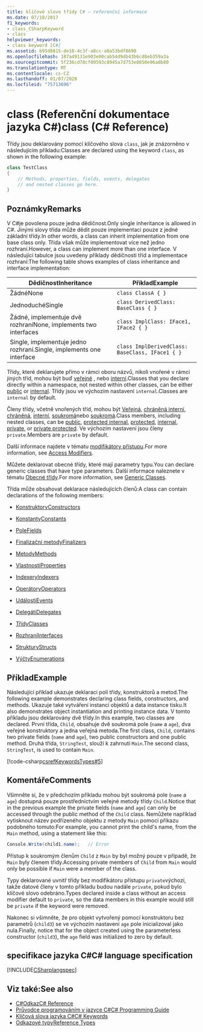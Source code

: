 ```yaml
---
title: klíčové slovo třídy C# – referenční informace
ms.date: 07/18/2017
f1_keywords:
- class_CSharpKeyword
- class
helpviewer_keywords:
- class keyword [C#]
ms.assetid: b95d8815-de18-4c3f-a8cc-a0a53bdf8690
ms.openlocfilehash: 187a49131e903e00cab54d9db43b6cd8eb359a3a
ms.sourcegitcommit: 5f236cd78cf09593c8945a7d753e0850e96a0b80
ms.translationtype: MT
ms.contentlocale: cs-CZ
ms.lasthandoff: 01/07/2020
ms.locfileid: "75713696"
---
```

# <a name="class-c-reference"></a><span data-ttu-id="5e567-102">class (Referenční dokumentace jazyka C#)</span><span class="sxs-lookup"><span data-stu-id="5e567-102">class (C# Reference)</span></span>

<span data-ttu-id="5e567-103">Třídy jsou deklarovány pomocí klíčového slova `class`, jak je znázorněno v následujícím příkladu:</span><span class="sxs-lookup"><span data-stu-id="5e567-103">Classes are declared using the keyword `class`, as shown in the following example:</span></span>

```csharp
class TestClass
{
    // Methods, properties, fields, events, delegates
    // and nested classes go here.
}
```

## <a name="remarks"></a><span data-ttu-id="5e567-104">Poznámky</span><span class="sxs-lookup"><span data-stu-id="5e567-104">Remarks</span></span>

<span data-ttu-id="5e567-105">V C#je povolena pouze jedna dědičnost.</span><span class="sxs-lookup"><span data-stu-id="5e567-105">Only single inheritance is allowed in C#.</span></span> <span data-ttu-id="5e567-106">Jinými slovy třída může dědit pouze implementaci pouze z jedné základní třídy.</span><span class="sxs-lookup"><span data-stu-id="5e567-106">In other words, a class can inherit implementation from one base class only.</span></span> <span data-ttu-id="5e567-107">Třída však může implementovat více než jedno rozhraní.</span><span class="sxs-lookup"><span data-stu-id="5e567-107">However, a class can implement more than one interface.</span></span> <span data-ttu-id="5e567-108">V následující tabulce jsou uvedeny příklady dědičnosti tříd a implementace rozhraní:</span><span class="sxs-lookup"><span data-stu-id="5e567-108">The following table shows examples of class inheritance and interface implementation:</span></span>

|<span data-ttu-id="5e567-109">Dědičnost</span><span class="sxs-lookup"><span data-stu-id="5e567-109">Inheritance</span></span>|<span data-ttu-id="5e567-110">Příklad</span><span class="sxs-lookup"><span data-stu-id="5e567-110">Example</span></span>|
|-----------------|-------------|
|<span data-ttu-id="5e567-111">Žádné</span><span class="sxs-lookup"><span data-stu-id="5e567-111">None</span></span>|`class ClassA { }`|
|<span data-ttu-id="5e567-112">Jednoduché</span><span class="sxs-lookup"><span data-stu-id="5e567-112">Single</span></span>|`class DerivedClass: BaseClass { }`|
|<span data-ttu-id="5e567-113">Žádné, implementuje dvě rozhraní</span><span class="sxs-lookup"><span data-stu-id="5e567-113">None, implements two interfaces</span></span>|`class ImplClass: IFace1, IFace2 { }`|
|<span data-ttu-id="5e567-114">Single, implementuje jedno rozhraní.</span><span class="sxs-lookup"><span data-stu-id="5e567-114">Single, implements one interface</span></span>|`class ImplDerivedClass: BaseClass, IFace1 { }`|

<span data-ttu-id="5e567-115">Třídy, které deklarujete přímo v rámci oboru názvů, nikoli vnořené v rámci jiných tříd, mohou být buď [veřejné](./public.md) , nebo [interní](./internal.md).</span><span class="sxs-lookup"><span data-stu-id="5e567-115">Classes that you declare directly within a namespace, not nested within other classes, can be either [public](./public.md) or [internal](./internal.md).</span></span> <span data-ttu-id="5e567-116">Třídy jsou ve výchozím nastavení `internal`.</span><span class="sxs-lookup"><span data-stu-id="5e567-116">Classes are `internal` by default.</span></span>

<span data-ttu-id="5e567-117">Členy třídy, včetně vnořených tříd, mohou být [Veřejná](public.md), [chráněná interní](protected-internal.md), [chráněná](protected.md), [interní](internal.md), [soukromá](private.md)nebo [soukromá](private-protected.md).</span><span class="sxs-lookup"><span data-stu-id="5e567-117">Class members, including nested classes, can be [public](public.md), [protected internal](protected-internal.md), [protected](protected.md), [internal](internal.md), [private](private.md), or [private protected](private-protected.md).</span></span> <span data-ttu-id="5e567-118">Ve výchozím nastavení jsou členy `private`.</span><span class="sxs-lookup"><span data-stu-id="5e567-118">Members are `private` by default.</span></span>

<span data-ttu-id="5e567-119">Další informace najdete v tématu [modifikátory přístupu](../../programming-guide/classes-and-structs/access-modifiers.md).</span><span class="sxs-lookup"><span data-stu-id="5e567-119">For more information, see [Access Modifiers](../../programming-guide/classes-and-structs/access-modifiers.md).</span></span>

<span data-ttu-id="5e567-120">Můžete deklarovat obecné třídy, které mají parametry typu.</span><span class="sxs-lookup"><span data-stu-id="5e567-120">You can declare generic classes that have type parameters.</span></span> <span data-ttu-id="5e567-121">Další informace naleznete v tématu [Obecné třídy](../../programming-guide/generics/generic-classes.md).</span><span class="sxs-lookup"><span data-stu-id="5e567-121">For more information, see [Generic Classes](../../programming-guide/generics/generic-classes.md).</span></span>

<span data-ttu-id="5e567-122">Třída může obsahovat deklarace následujících členů:</span><span class="sxs-lookup"><span data-stu-id="5e567-122">A class can contain declarations of the following members:</span></span>

- [<span data-ttu-id="5e567-123">Konstruktory</span><span class="sxs-lookup"><span data-stu-id="5e567-123">Constructors</span></span>](../../programming-guide/classes-and-structs/constructors.md)

- [<span data-ttu-id="5e567-124">Konstanty</span><span class="sxs-lookup"><span data-stu-id="5e567-124">Constants</span></span>](../../programming-guide/classes-and-structs/constants.md)

- [<span data-ttu-id="5e567-125">Pole</span><span class="sxs-lookup"><span data-stu-id="5e567-125">Fields</span></span>](../../programming-guide/classes-and-structs/fields.md)

- [<span data-ttu-id="5e567-126">Finalizační metody</span><span class="sxs-lookup"><span data-stu-id="5e567-126">Finalizers</span></span>](../../programming-guide/classes-and-structs/destructors.md)

- [<span data-ttu-id="5e567-127">Metody</span><span class="sxs-lookup"><span data-stu-id="5e567-127">Methods</span></span>](../../programming-guide/classes-and-structs/methods.md)

- [<span data-ttu-id="5e567-128">Vlastnosti</span><span class="sxs-lookup"><span data-stu-id="5e567-128">Properties</span></span>](../../programming-guide/classes-and-structs/properties.md)

- [<span data-ttu-id="5e567-129">Indexery</span><span class="sxs-lookup"><span data-stu-id="5e567-129">Indexers</span></span>](../../programming-guide/indexers/index.md)

- [<span data-ttu-id="5e567-130">Operátory</span><span class="sxs-lookup"><span data-stu-id="5e567-130">Operators</span></span>](../operators/index.md)

- [<span data-ttu-id="5e567-131">Události</span><span class="sxs-lookup"><span data-stu-id="5e567-131">Events</span></span>](../../programming-guide/events/index.md)

- [<span data-ttu-id="5e567-132">Delegáti</span><span class="sxs-lookup"><span data-stu-id="5e567-132">Delegates</span></span>](../../programming-guide/delegates/index.md)

- [<span data-ttu-id="5e567-133">Třídy</span><span class="sxs-lookup"><span data-stu-id="5e567-133">Classes</span></span>](../../programming-guide/classes-and-structs/classes.md)

- [<span data-ttu-id="5e567-134">Rozhraní</span><span class="sxs-lookup"><span data-stu-id="5e567-134">Interfaces</span></span>](../../programming-guide/interfaces/index.md)

- [<span data-ttu-id="5e567-135">Struktury</span><span class="sxs-lookup"><span data-stu-id="5e567-135">Structs</span></span>](../../programming-guide/classes-and-structs/structs.md)

- [<span data-ttu-id="5e567-136">Výčty</span><span class="sxs-lookup"><span data-stu-id="5e567-136">Enumerations</span></span>](../builtin-types/enum.md)

## <a name="example"></a><span data-ttu-id="5e567-137">Příklad</span><span class="sxs-lookup"><span data-stu-id="5e567-137">Example</span></span>

<span data-ttu-id="5e567-138">Následující příklad ukazuje deklaraci polí třídy, konstruktorů a metod.</span><span class="sxs-lookup"><span data-stu-id="5e567-138">The following example demonstrates declaring class fields, constructors, and methods.</span></span> <span data-ttu-id="5e567-139">Ukazuje také vytváření instancí objektů a data instance tisku.</span><span class="sxs-lookup"><span data-stu-id="5e567-139">It also demonstrates object instantiation and printing instance data.</span></span> <span data-ttu-id="5e567-140">V tomto příkladu jsou deklarovány dvě třídy.</span><span class="sxs-lookup"><span data-stu-id="5e567-140">In this example, two classes are declared.</span></span> <span data-ttu-id="5e567-141">První třída, `Child`, obsahuje dvě soukromá pole (`name` a `age`), dva veřejné konstruktory a jedna veřejná metoda.</span><span class="sxs-lookup"><span data-stu-id="5e567-141">The first class, `Child`, contains two private fields (`name` and `age`), two public constructors and one public method.</span></span> <span data-ttu-id="5e567-142">Druhá třída, `StringTest`, slouží k zahrnutí `Main`.</span><span class="sxs-lookup"><span data-stu-id="5e567-142">The second class, `StringTest`, is used to contain `Main`.</span></span>

[!code-csharp[csrefKeywordsTypes#5](~/samples/snippets/csharp/VS_Snippets_VBCSharp/csrefKeywordsTypes/CS/keywordsTypes.cs#5)]

## <a name="comments"></a><span data-ttu-id="5e567-143">Komentáře</span><span class="sxs-lookup"><span data-stu-id="5e567-143">Comments</span></span>

<span data-ttu-id="5e567-144">Všimněte si, že v předchozím příkladu mohou být soukromá pole (`name` a `age`) dostupná pouze prostřednictvím veřejné metody třídy `Child`.</span><span class="sxs-lookup"><span data-stu-id="5e567-144">Notice that in the previous example the private fields (`name` and `age`) can only be accessed through the public method of the `Child` class.</span></span> <span data-ttu-id="5e567-145">Nemůžete například vytisknout název podřízeného objektu z metody `Main` pomocí příkazu podobného tomuto:</span><span class="sxs-lookup"><span data-stu-id="5e567-145">For example, you cannot print the child's name, from the `Main` method, using a statement like this:</span></span>

```csharp
Console.Write(child1.name);   // Error
```

<span data-ttu-id="5e567-146">Přístup k soukromým členům `Child` z `Main` by byl možný pouze v případě, že `Main` byly členem třídy.</span><span class="sxs-lookup"><span data-stu-id="5e567-146">Accessing private members of `Child` from `Main` would only be possible if `Main` were a member of the class.</span></span>

<span data-ttu-id="5e567-147">Typy deklarované uvnitř třídy bez modifikátoru přístupu `private`výchozí, takže datové členy v tomto příkladu budou nadále `private`, pokud bylo klíčové slovo odebráno.</span><span class="sxs-lookup"><span data-stu-id="5e567-147">Types declared inside a class without an access modifier default to `private`, so the data members in this example would still be `private` if the keyword were removed.</span></span>

<span data-ttu-id="5e567-148">Nakonec si všimněte, že pro objekt vytvořený pomocí konstruktoru bez parametrů (`child3`) se ve výchozím nastavení `age` pole inicializoval jako nula.</span><span class="sxs-lookup"><span data-stu-id="5e567-148">Finally, notice that for the object created using the parameterless constructor (`child3`), the `age` field was initialized to zero by default.</span></span>

## <a name="c-language-specification"></a><span data-ttu-id="5e567-149">specifikace jazyka C#</span><span class="sxs-lookup"><span data-stu-id="5e567-149">C# language specification</span></span>

[!INCLUDE[CSharplangspec](~/includes/csharplangspec-md.md)]

## <a name="see-also"></a><span data-ttu-id="5e567-150">Viz také:</span><span class="sxs-lookup"><span data-stu-id="5e567-150">See also</span></span>

- [<span data-ttu-id="5e567-151">C#Odkaz</span><span class="sxs-lookup"><span data-stu-id="5e567-151">C# Reference</span></span>](../index.md)
- [<span data-ttu-id="5e567-152">Průvodce programováním v jazyce C#</span><span class="sxs-lookup"><span data-stu-id="5e567-152">C# Programming Guide</span></span>](../../programming-guide/index.md)
- [<span data-ttu-id="5e567-153">Klíčová slova jazyka C#</span><span class="sxs-lookup"><span data-stu-id="5e567-153">C# Keywords</span></span>](./index.md)
- [<span data-ttu-id="5e567-154">Odkazové typy</span><span class="sxs-lookup"><span data-stu-id="5e567-154">Reference Types</span></span>](./reference-types.md)
